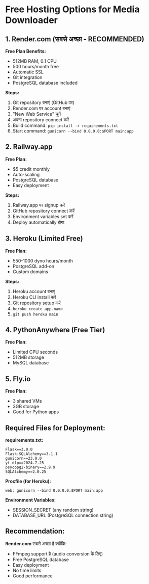 # Free Hosting Options for Media Downloader

## 1. Render.com (सबसे अच्छा - RECOMMENDED)

**Free Plan Benefits:**
- 512MB RAM, 0.1 CPU
- 500 hours/month free
- Automatic SSL
- Git integration
- PostgreSQL database included

**Steps:**
1. Git repository बनाएं (GitHub पर)
2. Render.com पर account बनाएं
3. "New Web Service" चुनें
4. अपना repository connect करें
5. Build command: `pip install -r requirements.txt`
6. Start command: `gunicorn --bind 0.0.0.0:$PORT main:app`

## 2. Railway.app

**Free Plan:**
- $5 credit monthly
- Auto-scaling
- PostgreSQL database
- Easy deployment

**Steps:**
1. Railway.app पर signup करें
2. GitHub repository connect करें
3. Environment variables set करें
4. Deploy automatically होगा

## 3. Heroku (Limited Free)

**Free Plan:**
- 550-1000 dyno hours/month
- PostgreSQL add-on
- Custom domains

**Steps:**
1. Heroku account बनाएं
2. Heroku CLI install करें
3. Git repository setup करें
4. `heroku create app-name`
5. `git push heroku main`

## 4. PythonAnywhere (Free Tier)

**Free Plan:**
- Limited CPU seconds
- 512MB storage
- MySQL database

## 5. Fly.io

**Free Plan:**
- 3 shared VMs
- 3GB storage
- Good for Python apps

## Required Files for Deployment:

**requirements.txt:**
```
Flask==3.0.0
Flask-SQLAlchemy==3.1.1
gunicorn==23.0.0
yt-dlp==2024.7.25
psycopg2-binary==2.9.9
SQLAlchemy==2.0.25
```

**Procfile (for Heroku):**
```
web: gunicorn --bind 0.0.0.0:$PORT main:app
```

**Environment Variables:**
- SESSION_SECRET (any random string)
- DATABASE_URL (PostgreSQL connection string)

## Recommendation:
**Render.com** सबसे अच्छा है क्योंकि:
- FFmpeg support है (audio conversion के लिए)
- Free PostgreSQL database
- Easy deployment
- No time limits
- Good performance